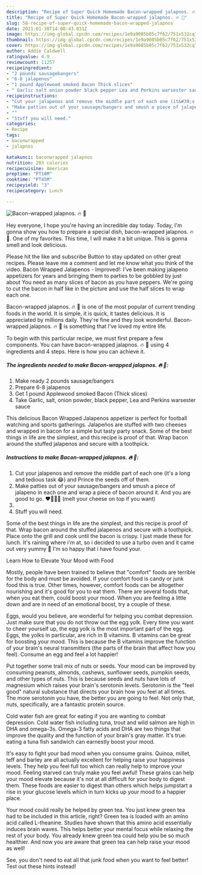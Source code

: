 ```yaml
---
description: "Recipe of Super Quick Homemade Bacon-wrapped jalapnos. 🔥 🙂"
title: "Recipe of Super Quick Homemade Bacon-wrapped jalapnos. 🔥 🙂"
slug: 58-recipe-of-super-quick-homemade-bacon-wrapped-jalapnos
date: 2021-01-30T14:08:43.031Z
image: https://img-global.cpcdn.com/recipes/1e9a9085b05c7f62/751x532cq70/bacon-wrapped-jalapnos-🔥-🙂-recipe-main-photo.jpg
thumbnail: https://img-global.cpcdn.com/recipes/1e9a9085b05c7f62/751x532cq70/bacon-wrapped-jalapnos-🔥-🙂-recipe-main-photo.jpg
cover: https://img-global.cpcdn.com/recipes/1e9a9085b05c7f62/751x532cq70/bacon-wrapped-jalapnos-🔥-🙂-recipe-main-photo.jpg
author: Addie Caldwell
ratingvalue: 4.9
reviewcount: 11257
recipeingredient:
- "2 pounds sausagebangers"
- "6-8 jalapenos"
- "1 pound Applewood smoked Bacon Thick slices"
- " Garlic salt onion powder black pepper Lea and Perkins warsester sauce"
recipeinstructions:
- "Cut your jalapenos and remove the middle part of each one (it&#39;s a long and tedious task 😂) and Prince the seeds off of them."
- "Make patties out of your sausage/bangers and smush a piece of jalapeno in each one and wrap a piece of bacon around it. And you are good to go. ❤️👨🏻‍🍳 (melt your cheese on top if you want)"
- ""
- "Stuff you will need."
categories:
- Recipe
tags:
- baconwrapped
- jalapnos

katakunci: baconwrapped jalapnos 
nutrition: 203 calories
recipecuisine: American
preptime: "PT10M"
cooktime: "PT45M"
recipeyield: "3"
recipecategory: Lunch

---
```



![Bacon-wrapped jalapnos. 🔥 🙂](https://img-global.cpcdn.com/recipes/1e9a9085b05c7f62/751x532cq70/bacon-wrapped-jalapnos-🔥-🙂-recipe-main-photo.jpg)

Hey everyone, I hope you're having an incredible day today. Today, I'm gonna show you how to prepare a special dish, bacon-wrapped jalapnos. 🔥 🙂. One of my favorites. This time, I will make it a bit unique. This is gonna smell and look delicious.

Please hit the like and subscribe Button to stay updated on other great recipes. Please leave me a comment and let me know what you think of the video. Bacon Wrapped Jalapenos - Improved!: I&#39;ve been making jalapeno appetizers for years and bringing them to parties to be gobbled by just about You need as many slices of bacon as you have peppers. We&#39;re going to cut the bacon in half like in the picture and use the half slices to wrap each one.

Bacon-wrapped jalapnos. 🔥 🙂 is one of the most popular of current trending foods in the world. It is simple, it is quick, it tastes delicious. It is appreciated by millions daily. They're fine and they look wonderful. Bacon-wrapped jalapnos. 🔥 🙂 is something that I've loved my entire life.


To begin with this particular recipe, we must first prepare a few components. You can have bacon-wrapped jalapnos. 🔥 🙂 using 4 ingredients and 4 steps. Here is how you can achieve it.

<!--inarticleads1-->

##### The ingredients needed to make Bacon-wrapped jalapnos. 🔥 🙂:

1. Make ready 2 pounds sausage/bangers
1. Prepare 6-8 jalapenos
1. Get 1 pound Applewood smoked Bacon (Thick slices)
1. Take  Garlic, salt, onion powder, black pepper, Lea and Perkins warsester sauce


This delicious Bacon Wrapped Jalapenos appetizer is perfect for football watching and sports gatherings. Jalapeños are stuffed with two cheeses and wrapped in bacon for a simple but tasty party snack. Some of the best things in life are the simplest, and this recipe is proof of that. Wrap bacon around the stuffed jalapenos and secure with a toothpick. 

<!--inarticleads2-->

##### Instructions to make Bacon-wrapped jalapnos. 🔥 🙂:

1. Cut your jalapenos and remove the middle part of each one (it&#39;s a long and tedious task 😂) and Prince the seeds off of them.
1. Make patties out of your sausage/bangers and smush a piece of jalapeno in each one and wrap a piece of bacon around it. And you are good to go. ❤️👨🏻‍🍳 (melt your cheese on top if you want)
1. 
1. Stuff you will need.


Some of the best things in life are the simplest, and this recipe is proof of that. Wrap bacon around the stuffed jalapenos and secure with a toothpick. Place onto the grill and cook until the bacon is crispy. I just made these for lunch. It&#39;s raining where i&#39;m at, so i decided to use a turbo oven and it came out very yummy 🙂 I&#39;m so happy that i have found your. 

Learn How to Elevate Your Mood with Food


Mostly, people have been trained to believe that "comfort" foods are terrible for the body and must be avoided. If your comfort food is candy or junk food this is true. Other times, however, comfort foods can be altogether nourishing and it's good for you to eat them. There are several foods that, when you eat them, could boost your mood. When you are feeling a little down and are in need of an emotional boost, try a couple of these.

Eggs, would you believe, are wonderful for helping you combat depression. Just make sure that you do not throw out the egg yolk. Every time you want to cheer yourself up, the egg yolk is the most important part of the egg. Eggs, the yolks in particular, are rich in B vitamins. B vitamins can be great for boosting your mood. This is because the B vitamins improve the function of your brain's neural transmitters (the parts of the brain that affect how you feel). Consume an egg and feel a lot happier!

Put together some trail mix of nuts or seeds. Your mood can be improved by consuming peanuts, almonds, cashews, sunflower seeds, pumpkin seeds, and other types of nuts. This is because seeds and nuts have lots of magnesium which raises your brain's serotonin levels. Serotonin is the "feel good" natural substance that directs your brain how you feel at all times. The more serotonin you have, the better you are going to feel. Not only that, nuts, specifically, are a fantastic protein source.

Cold water fish are great for eating if you are wanting to combat depression. Cold water fish including tuna, trout and wild salmon are high in DHA and omega-3s. Omega-3 fatty acids and DHA are two things that improve the quality and the function of your brain's gray matter. It's true: eating a tuna fish sandwich can earnestly boost your mood. 

It's easy to fight your bad mood when you consume grains. Quinoa, millet, teff and barley are all actually excellent for helping raise your happiness levels. They help you feel full too which can really help to improve your mood. Feeling starved can truly make you feel awful! These grains can help your mood elevate because it's not at all difficult for your body to digest them. These foods are easier to digest than others which helps jumpstart a rise in your glucose levels which in turn kicks up your mood to a happier place.

Your mood could really be helped by green tea. You just knew green tea had to be included in this article, right? Green tea is loaded with an amino acid called L-theanine. Studies have shown that this amino acid essentially induces brain waves. This helps better your mental focus while relaxing the rest of your body. You already knew green tea could help you be so much healthier. And now you are aware that green tea can help raise your mood as well!

See, you don't need to eat all that junk food when you want to feel better! Test out  these hints  instead!

